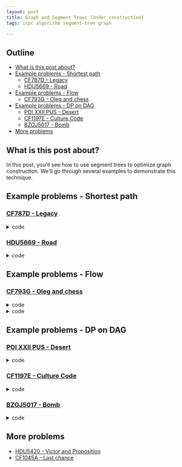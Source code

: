 ```yaml
---
layout: post
title: Graph and Segment Trees (Under construction)
tags: icpc algorithm segment-tree graph

---
```


## Outline

+ [What is this post about?](#what-is-this-post-about)
+ [Example problems - Shortest path](#example-problems---shortest-path)
  + [CF787D - Legacy](#a-hrefhttpscodeforcescomcontest787problemdcf787d---legacya)
  + [HDU5669 - Road](#a-hrefhttpacmhdueducnshowproblemphppid5669hdu5669---roada)
+ [Example problems - Flow](#example-problems---flow)
  + [CF793G - Oleg and chess](#a-hrefhttpscodeforcescomcontest793problemgcf793g---oleg-and-chessa)
+ [Example problems - DP on DAG](#example-problems---dp-on-dag)
  + [POI XXII PUS - Desert](#a-hrefhttpsszkopuleduplproblemsetproblempljxefyr0xmbq-kz1kgghesitekeystatementpoi-xxii-pus---deserta)
  + [CF1197E - Culture Code](#a-hrefhttpscodeforcescomcontest1197problemecf1197e---culture-codea)
  + [BZOJ5017 - Bomb](#a-hrefhttpswwwlydsycomjudgeonlineproblemphpid5017bzoj5017---bomba)
+ [More problems](#more-problems)

## What is this post about?

In this post, you'll see how to use segment trees to optimize graph construction. We'll go through several examples to demonstrate this technique.

## Example problems - Shortest path

### [CF787D - Legacy](https://codeforces.com/contest/787/problem/D)

<details><summary>code</summary>

```cpp
{% include code-snippets/2020-02-14-graphs-and-segment-tree/cf-787d.cpp %}
```

</details>

### [HDU5669 - Road](http://acm.hdu.edu.cn/showproblem.php?pid=5669)

<details><summary>code</summary>

```cpp
{% include code-snippets/2020-02-14-graphs-and-segment-tree/hdu-5669.cpp %}
```

</details>

## Example problems - Flow

### [CF793G - Oleg and chess](https://codeforces.com/contest/793/problem/G)

<details><summary>code</summary>

```cpp
{% include code-snippets/2020-02-14-graphs-and-segment-tree/cf-793g-2.cpp %}
```

</details>

<details><summary>code</summary>

```cpp
{% include code-snippets/2020-02-14-graphs-and-segment-tree/cf-793g.cpp %}
```

</details>

## Example problems - DP on DAG

### [POI XXII PUS - Desert](https://szkopul.edu.pl/problemset/problem/_PLjXEFyR0XMBQ-kZ1k_GgHE/site/?key=statement)

<details><summary>code</summary>

```cpp
{% include code-snippets/2020-02-14-graphs-and-segment-tree/poi-desert.cpp %}
```

</details>

### [CF1197E - Culture Code](https://codeforces.com/contest/1197/problem/E)

<details><summary>code</summary>

```cpp
{% include code-snippets/2020-02-14-graphs-and-segment-tree/cf-1197e.cpp %}
```

</details>

### [BZOJ5017 - Bomb](https://www.lydsy.com/JudgeOnline/problem.php?id=5017)

<details><summary>code</summary>

```cpp
{% include code-snippets/2020-02-14-graphs-and-segment-tree/bzoj-5017.cpp %}
```

</details>

## More problems

+ [HDU5420 - Victor and Proposition](http://acm.hdu.edu.cn/showproblem.php?pid=5420)
+ [CF1045A - Last chance](https://codeforces.com/contest/1045/problem/A)
